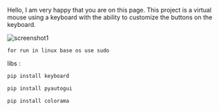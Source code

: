 Hello, I am very happy that you are on this page. This project is a virtual mouse using a keyboard with the ability to customize the buttons on the keyboard. 

![screenshot1](https://raw.githubusercontent.com/mahdi-rfz/vrmouse_keyboard_version/master/other/pic1.png?token=GHSAT0AAAAAACR4LFA6ULAY2PV7ZYBEAXHMZR2K7XQ)




`for run in linux base os use sudo `


libs :
```bash
pip install keyboard
```
```bash
pip install pyautogui
```
```bash
pip install colorama
```
